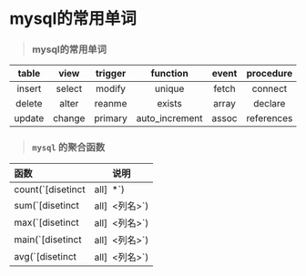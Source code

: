 # mysql的常用单词



> ### mysql的常用单词

| table  |  view  | trigger |    function    | event | procedure  |
| :----: | :----: | :-----: | :------------: | :---: | :--------: |
| insert | select | modify  |     unique     | fetch |  connect   |
| delete | alter  | reanme  |     exists     | array |  declare   |
| update | change | primary | auto_increment | assoc | references |

> ### `mysql` 的聚合函数

| 函数                          | 说明     |
| :---------------------------- | -------- |
| count(`[disetinct|all]` `*`)  | 统计总数 |
| sum(`[disetinct|all]` `<列名>`) | 统计综合 |
| max(`[disetinct|all]` `<列名>`)       | 最大值   |
| main(`[disetinct|all]` `<列名>`)      | 最小值   |
| avg(`[disetinct|all]` `<列名>`)       | 平均值   |



